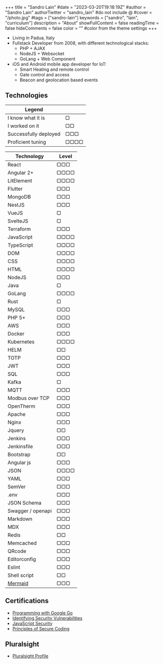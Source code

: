 +++
title = "Sandro Lain"
#date = "2023-03-20T19:18:19Z"
#author = "Sandro Lain"
authorTwitter = "sandro_lain" #do not include @
#cover = "/photo.jpg"
#tags = ["sandro-lain"]
keywords = ["sandro", "lain", "curriculum"]
description = "About"
showFullContent = false
readingTime = false
hideComments = false
color = "" #color from the theme settings
+++

- Living in Padua, Italy
- Fullstack Developer from 2008, with different technological stacks:
  - PHP + AJAX
  - NodeJS + Websocket
  - GoLang + Web Component
- iOS and Android mobile app developer for IoT:
  - Smart Heating and remote control
  - Gate control and access
  - Beacon and geolocation based events

## Technologies

| **Legend**            |      |
|-----------------------|------|
| I know what it is     | ▢    |
| I worked on it        | ▢▢   |
| Successfully deployed | ▢▢▢  |
| Proficient tuning     | ▢▢▢▢ |

| **Technology**                     | **Level** |
|------------------------------------|-----------|
| React                              | ▢▢▢       |
| Angular 2+                         | ▢▢▢▢      |
| LitElement                         | ▢▢▢▢      |
| Flutter                            | ▢▢▢       |
| MongoDB                            | ▢▢▢       |
| NestJS                             | ▢▢▢       |
| VueJS                              | ▢         |
| SvelteJS                           | ▢         |
| Terraform                          | ▢▢▢       |
| JavaScript                         | ▢▢▢▢      |
| TypeScript                         | ▢▢▢▢      |
| DOM                                | ▢▢▢▢      |
| CSS                                | ▢▢▢▢      |
| HTML                               | ▢▢▢▢      |
| NodeJS                             | ▢▢▢       |
| Java                               | ▢         |
| GoLang                             | ▢▢▢▢      |
| Rust                               | ▢         |
| MySQL                              | ▢▢▢       |
| PHP 5+                             | ▢▢▢       |
| AWS                                | ▢▢▢       |
| Docker                             | ▢▢▢       |
| Kubernetes                         | ▢▢▢▢      |
| HELM                               | ▢▢        |
| TOTP                               | ▢▢▢       |
| JWT                                | ▢▢▢       |
| SQL                                | ▢▢▢       |
| Kafka                              | ▢         |
| MQTT                               | ▢▢▢       |
| Modbus over TCP                    | ▢▢▢       |
| OpenTherm                          | ▢▢▢       |
| Apache                             | ▢▢▢       |
| Nginx                              | ▢▢▢       |
| Jquery                             | ▢▢        |
| Jenkins                            | ▢▢▢       |
| Jenkinsfile                        | ▢▢▢       |
| Bootstrap                          | ▢▢        |
| Angular js                         | ▢▢▢       |
| JSON                               | ▢▢▢▢      |
| YAML                               | ▢▢▢       |
| SemVer                             | ▢▢▢       |
| .env                               | ▢▢▢       |
| JSON Schema                        | ▢▢▢       |
| Swagger / openapi                  | ▢▢▢       |
| Markdown                           | ▢▢▢       |
| MDX                                | ▢▢▢       |
| Redis                              | ▢▢        |
| Memcached                          | ▢▢▢       |
| QRcode                             | ▢▢▢       |
| Editorconfig                       | ▢▢▢       |
| Eslint                             | ▢▢▢       |
| Shell script                       | ▢▢        |
| [Mermaid](https://mermaid.js.org/) | ▢▢▢       |

## Certifications

- [Programming with Google Go](/coursera/Coursera-WMUAQLKE6FVE.pdf)
- [Identifying Security Vulnerabilities](/coursera/Coursera-BSLSZH7YV2LN.pdf)
- [JavaScript Security](/coursera/Coursera-LMZM9SGKWEM8.pdf)
- [Principles of Secure Coding](/coursera/Coursera-WNUAWE6DFRSU.pdf)

## Pluralsight

- [Pluralsight Profile](https://app.pluralsight.com/profile/sandro-lain)
